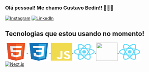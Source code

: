 ### Olá pessoal! Me chamo Gustavo Bedin!! 🚀🚀🚀 
[![Instagram](https://img.shields.io/badge/Instagram-E4405F?style=for-the-badge&logo=instagram&logoColor=white)](https://instagram.com/gustavo.bedin)
[![LinkedIn](https://img.shields.io/badge/linkedin-836FFF?style=for-the-badge&logo=linkedin&logoColor=white)](https://www.linkedin.com/in/gustavobedin/)



## Tecnologias que estou usando no momento!
<div style="display: inline_block">
  <a href="https://github.com/gutobedin">
    <img align="center" height="60" width="70" src="https://raw.githubusercontent.com/devicons/devicon/master/icons/html5/html5-original.svg">
    <img align="center" height="60" width="70" src="https://raw.githubusercontent.com/devicons/devicon/master/icons/css3/css3-original.svg">
    <img align="center" height="60" width="70" src="https://raw.githubusercontent.com/devicons/devicon/master/icons/javascript/javascript-plain.svg">
    <img align="center" height="60" width="70" src="https://raw.githubusercontent.com/devicons/devicon/master/icons/react/react-original.svg">
    <img align="center" height="60" width="70" src="https://cdn.jsdelivr.net/gh/devicons/devicon/icons/mysql/mysql-original.svg">
    <img align="center" height="60" width="70" src="https://raw.githubusercontent.com/devicons/devicon/master/icons/react/react-original.svg" alt="React Native" title="React Native">
    <img align="center" height="60" width="70" src="https://cdn.jsdelivr.net/gh/devicons/devicon/icons/nextjs/nextjs-original.svg" alt="Next.js" title="Next.js">
  </a>
</div>


